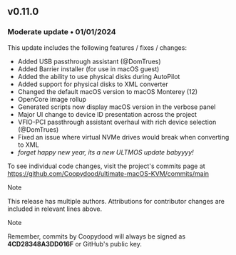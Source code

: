 ## v0.11.0

### Moderate update • 01/01/2024

This update includes the following features / fixes / changes:

- Added USB passthrough assistant (@DomTrues)
- Added Barrier installer (for use in macOS guest)
- Added the ability to use physical disks during AutoPilot
- Added support for physical disks to XML converter
- Changed the default macOS version to macOS Monterey (12)
- OpenCore image rollup
- Generated scripts now display macOS version in the verbose panel
- Major UI change to device ID presentation across the project
- VFIO-PCI passthrough assistant overhaul with rich device selection (@DomTrues)
- Fixed an issue where virtual NVMe drives would break when converting to XML
- *forget happy new year, its a new ULTMOS update babyyyy!*

To see individual code changes, visit the project's commits page at <https://github.com/Coopydood/ultimate-macOS-KVM/commits/main>

> [!NOTE]
> This release has multiple authors. Attributions for contributor changes are included in relevant lines above.

> [!NOTE]
> Remember, commits by Coopydood will always be signed as **4CD28348A3DD016F** or GitHub's public key.
